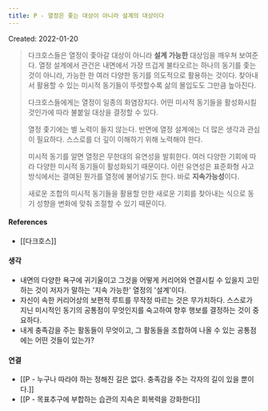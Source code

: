 ```yaml
---
title: P - 열정은 좇는 대상이 아니라 설계의 대상이다
---
```


Created: 2022-01-20

>다크호스들은 열정이 좇아갈 대상이 아니라 **설계 가능한** 대상임을 깨우쳐 보여준다. 열정 설계에서 관건은 내면에서 가장 뜨겁게 불타오르는 하나의 동기를 좇는 것이 아니라, 가능한 한 여러 다양한 동기를 의도적으로 활용하는 것이다. 찾아내서 활용할 수 있는 미시적 동기들이 뚜렷할수록 삶의 몰입도도 그만큼 높아진다. 
>
>
>다크호스들에게는 열정이 일종의 화염장치다. 어떤 미시적 동기들을 활성화시킬 것인가에 따라 불붙일 대상을 결정할 수 있다. 
>
>
>열정 좇기에는 별 노력이 들지 않는다. 반면에 열정 설계에는 더 많은 생각과 관심이 필요하다. 스스로를 더 깊이 이해하기 위해 노력해야 한다. 
>
>
>미시적 동기를 알면 열정은 무한대의 유연성을 발휘한다. 여러 다양한 기회에 따라 다양한 미시적 동기들이 활성화되기 때문이다. 이런 유연성은 표준화형 사고방식에서는 결여된 뭔가를 열정에 불어넣기도 한다. 바로 **지속가능성**이다.
>
>
>새로운 조합의 미시적 동기들을 활용할 만한 새로운 기회를 찾아내는 식으로 동기 성향을 변화에 맞춰 조절할 수 있기 때문이다.

#### References
- [[다크호스]]

#### 생각
- 내면의 다양한 욕구에 귀기울이고 그것을 어떻게 커리어와 연결시킬 수 있을지 고민하는 것이 저자가 말하는 '지속 가능한' 열정의 '설계'이다.
- 자신이 속한 커리어상의 보편적 루트를 무작정 따르는 것은 무가치하다. 스스로가 지닌 미시적인 동기의 공통점이 무엇인지를 숙고하여 향후 행보를 결정하는 것이 중요하다. 
- 내게 충족감을 주는 활동들이 무엇이고, 그 활동들을 조합하여 나올 수 있는 공통점에는 어떤 것들이 있는가? 

#### 연결
- [[P - 누구나 따라야 하는 정해진 길은 없다. 충족감을 주는 각자의 길이 있을 뿐이다.]]
- [[P - 목표추구에 부합하는 습관의 지속은 회복력을 강화한다]]
